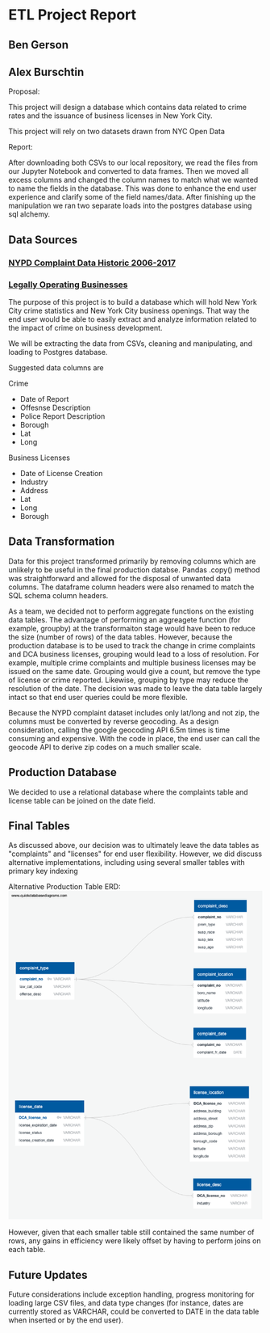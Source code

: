 # ETL Project Report

## Ben Gerson
## Alex Burschtin

Proposal:

This project will design a database which contains data related to crime rates and the issuance of business licenses in New York City.

This project will rely on two datasets drawn from NYC Open Data

Report:

After downloading both CSVs to our local repository, we read the files from our Jupyter Notebook and converted to data frames. Then we moved all excess columns and changed the column names to match what we wanted to name the fields in the database. This was done to enhance the end user experience and clarify some of the field names/data.
After finishing up the manipulation we ran two separate loads into the postgres database using sql alchemy.

## Data Sources

### [NYPD Complaint Data Historic 2006-2017](https://data.cityofnewyork.us/Public-Safety/NYPD-Complaint-Data-Historic/qgea-i56i)


### [Legally Operating Businesses](https://data.cityofnewyork.us/Business/Legally-Operating-Businesses/w7w3-xahh)


The purpose of this project is to build a database which will hold New York City crime statistics and New York City business openings. That way the end user would be able to easily extract and analyze information related to the impact of crime on business development.

We will be extracting the data from CSVs, cleaning and manipulating, and loading to Postgres database.

Suggested data columns are

Crime
* Date of Report
* Offesnse Description
* Police Report Description
* Borough
* Lat
* Long

Business Licenses
* Date of License Creation
* Industry
* Address
* Lat
* Long
* Borough

## Data Transformation

Data for this project transformed primarily by removing columns which are unlikely to be useful in the final production databse.  Pandas .copy() method was straightforward and allowed for the disposal of unwanted data columns.  The dataframe column headers were also renamed to match the SQL schema column headers.

As a team, we decided not to perform aggregate functions on the existing data tables.  The advantage of performing an aggreagete function (for example, groupby) at the transformaiton stage would have been to reduce the size (number of rows) of the data tables.  However, because the production database is to be used to track the change in crime complaints and DCA business licenses, grouping would lead to a loss of resolution.  For example, multiple crime complaints and multiple business licenses may be issued on the same date.  Grouping would give a count, but remove the type of license or crime reported.  Likewise, grouping by type may reduce the resolution of the date.  The decision was made to leave the data table largely intact so that end user queries could be more flexible.

Because the NYPD complaint dataset includes only lat/long and not zip, the columns must be converted by reverse geocoding.  As a design consideration, calling the google geocoding API 6.5m times is time consuming and expensive.  With the code in place, the end user can call the geocode API to derive zip codes on a much smaller scale.

## Production Database

We decided to use a relational database where the complaints table and license table can be joined on the date field.

## Final Tables

As discussed above, our decision was to ultimately leave the data tables as "complaints" and "licenses" for end user flexibility.  However, we did discuss alternative implementations, including using several smaller tables with primary key indexing

Alternative Production Table ERD: 
![alt text](https://github.com/bagerson/ETL_Project/blob/master/ERD%20diagram.png)

However, given that each smaller table still contained the same number of rows, any gains in efficiency were likely offset by having to perform joins on each table.

## Future Updates

Future considerations include exception handling, progress monitoring for loading large CSV files, and data type changes (for instance, dates are currently stored as VARCHAR, could be converted to DATE in the data table when inserted or by the end user).

